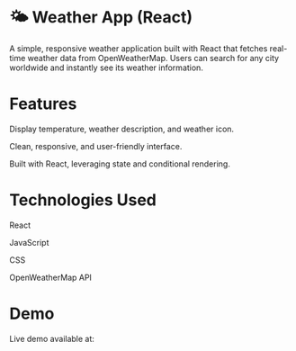 # 🌤️ Weather App (React)

A simple, responsive weather application built with React that fetches real-time weather data from OpenWeatherMap. Users can search for any city worldwide and instantly see its weather information.

# Features

Display temperature, weather description, and weather icon.

Clean, responsive, and user-friendly interface.

Built with React, leveraging state and conditional rendering.

# Technologies Used

React

JavaScript 

CSS

OpenWeatherMap API

# Demo
Live demo available at:
